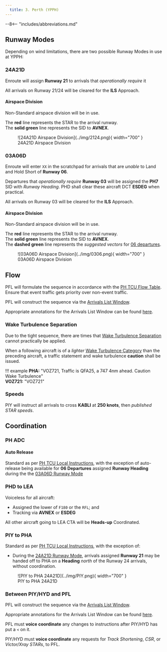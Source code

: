 ```yaml
---
  title: 3. Perth (YPPH)
---
```


--8<-- "includes/abbreviations.md"

## Runway Modes
Depending on wind limitations, there are two possible Runway Modes in use at YPPH:

### 24A21D
Enroute will assign **Runway 21** to arrivals that *operationally require* it

All arrivals on Runway 21/24 will be cleared for the **ILS** Approach.

#### Airspace Division
Non-Standard airspace division will be in use.

The **red** line represents the STAR to the arrival runway.  
The **solid green** line represents the SID to **AVNEX**.  

<figure markdown>
![24A21D Airspace Division](../img/2124.png){ width="700" }
  <figcaption>24A21D Airspace Division</figcaption>
</figure>

### 03A06D
Enroute will enter `XX` in the scratchpad for arrivals that are *unable* to Land and Hold Short of **Runway 06**.

Departures that *operationally require* **Runway 03** will be assigned the **PH7** SID with *Runway Heading*. PHD shall clear these aircraft DCT **ESDEG** when practical.

All arrivals on Runway 03 will be cleared for the **ILS** Approach.

#### Airspace Division
Non-Standard airspace division will be in use.

The **red** line represents the STAR to the arrival runway.  
The **solid green** line represents the SID to **AVNEX**.  
The **dashed green** line represents the *suggested vectors* for [06 departures](#06-departures).

<figure markdown>
![03A06D Airspace Division](../img/0306.png){ width="700" }
  <figcaption>03A06D Airspace Division</figcaption>
</figure>

## Flow
PFL will formulate the sequence in accordance with the [PH TCU Flow Table](../../../terminal/perth/#flow). Ensure that event traffic gets priority over non-event traffic.

PFL will construct the sequence via the [Arrivals List Window](../../../controller-skills/sequencing/#arrivals-list).

Appropriate annotations for the Arrivals List Window can be found [here](../../../client/annotations/#sequencingflow).

### Wake Turbulence Separation
Due to the tight sequence, there are times that [Wake Turbulence Separation](../../../separation-standards/waketurb/#airspace) cannot practically be applied.

When a following aircraft is of a *lighter* [Wake Turbulence Category](../../../separation-standards/waketurb/#categories) than the preceding aircraft, a traffic statement and wake turbulence **caution** shall be issued.

!!! example
    **PHA:** "VOZ721, Traffic is QFA25, a 747 4nm ahead. Caution Wake Turbulence"  
    **VOZ721:** "VOZ721"

### Speeds
PIY will instruct all arrivals to cross **KABLI** at **250 knots**, then *published STAR speeds*.

## Coordination
### PH ADC
#### Auto Release
Standard as per [PH TCU Local Instructions](../../../terminal/perth/#ph-adc), with the exception of auto-release being available for **06 Departures** assigned **Runway Heading** during the the [03A06D Runway Mode](#03a06d)

### PHD to LEA
Voiceless for all aircraft:

- Assigned the lower of `F180` or the `RFL`; and  
- Tracking via **AVNEX** or **ESDEG**

All other aircraft going to LEA CTA will be **Heads-up** Coordinated.

### PIY to PHA
Standard as per [PH TCU Local Instructions](../../../terminal/perth/#arrivals), with the exception of:

- During the [24A21D Runway Mode](#24a21d), arrivals assigned **Runway 21** may be handed off to PHA on a **Heading** *north* of the Runway 24 arrivals, without coordination.

<figure markdown>
![PIY to PHA 24A21D](../img/PIY.png){ width="700" }
  <figcaption>PIY to PHA 24A21D</figcaption>
</figure>

### Between PIY/HYD and PFL
PFL will construct the sequence via the [Arrivals List Window](../../../controller-skills/sequencing/#arrivals-list).

Appropriate annotations for the Arrivals List Window can be found [here](../../../client/annotations/#sequencingflow).

PFL must **voice coordinate** any changes to instructions after PIY/HYD has put a `<` on it.

PIY/HYD must **voice coordinate** any requests for *Track Shortening*, *CSR*, or *Victor/Xray STARs*, to PFL.